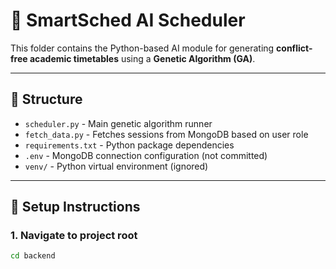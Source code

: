 # 🧠 SmartSched AI Scheduler

This folder contains the Python-based AI module for generating **conflict-free academic timetables** using a **Genetic Algorithm (GA)**.

---

## 📂 Structure

- `scheduler.py` - Main genetic algorithm runner
- `fetch_data.py` - Fetches sessions from MongoDB based on user role
- `requirements.txt` - Python package dependencies
- `.env` - MongoDB connection configuration (not committed)
- `venv/` - Python virtual environment (ignored)

---

## 🧪 Setup Instructions

### 1. Navigate to project root

```bash
cd backend
```

